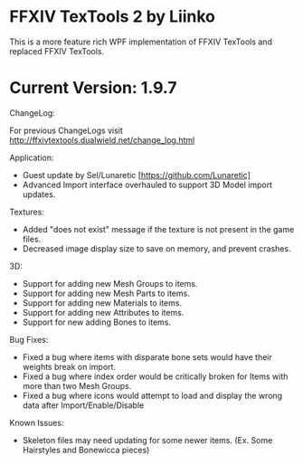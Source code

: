 
# FFXIV TexTools 2 by Liinko
This is a more feature rich WPF implementation of FFXIV TexTools and replaced FFXIV TexTools.

# Current Version: 1.9.7
ChangeLog:

For previous ChangeLogs visit http://ffxivtextools.dualwield.net/change_log.html

Application:
 - Guest update by Sel/Lunaretic [https://github.com/Lunaretic]
 - Advanced Import interface overhauled to support 3D Model import updates.
 
Textures:
 - Added "does not exist" message if the texture is not present in the game files.
 - Decreased image display size to save on memory, and prevent crashes.

3D:
 - Support for adding new Mesh Groups to items.
 - Support for adding new Mesh Parts to items.
 - Support for adding new Materials to items.
 - Support for adding new Attributes to items.
 - Support for new adding Bones to items.

Bug Fixes:
 - Fixed a bug where items with disparate bone sets would have their weights break on import.
 - Fixed a bug where index order would be critically broken for Items with more than two Mesh Groups.
 - Fixed a bug where icons would attempt to load and display the wrong data after Import/Enable/Disable
 
Known Issues:
 - Skeleton files may need updating for some newer items. (Ex. Some Hairstyles and Bonewicca pieces)
